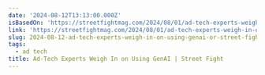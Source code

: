 ```yaml
---
date: '2024-08-12T13:13:00.000Z'
isBasedOn: 'https://streetfightmag.com/2024/08/01/ad-tech-experts-weigh-in-on-using-genai/'
link: 'https://streetfightmag.com/2024/08/01/ad-tech-experts-weigh-in-on-using-genai/'
slug: 2024-08-12-ad-tech-experts-weigh-in-on-using-genai-or-street-fight
tags:
  - ad tech
title: Ad-Tech Experts Weigh In on Using GenAI | Street Fight
---
```

 
